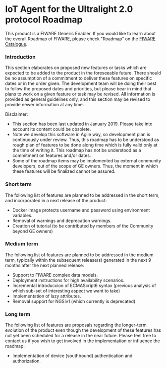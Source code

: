 # IoT Agent for the Ultralight 2.0 protocol Roadmap

This product is a FIWARE Generic Enabler. If you would like to learn about the overall Roadmap of FIWARE, please check
"Roadmap" on the [FIWARE Catalogue](https://www.fiware.org/developers/catalogue/).

### Introduction

This section elaborates on proposed new features or tasks which are expected to be added to the product in the
foreseeable future. There should be no assumption of a commitment to deliver these features on specific dates or in the
order given. The development team will be doing their best to follow the proposed dates and priorities, but please bear
in mind that plans to work on a given feature or task may be revised. All information is provided as general guidelines
only, and this section may be revised to provide newer information at any time.

Disclaimer:

-   This section has been last updated in January 2019. Please take into account its content could be obsolete.
-   Note we develop this software in Agile way, so development plan is continuously under review. Thus, this roadmap has
    to be understood as rough plan of features to be done along time which is fully valid only at the time of writing
    it. This roadmap has not be understood as a commitment on features and/or dates.
-   Some of the roadmap items may be implemented by external community developers, out of the scope of GE owners. Thus,
    the moment in which these features will be finalized cannot be assured.

### Short term

The following list of features are planned to be addressed in the short term, and incorporated in a next release of the
product:

-   Docker image protects username and password using environment variables.
-   Removal of warnings and deprecation warnings.
-   Creation of tutorial (to be contributed by members of the Community beyond GE owners)

### Medium term

The following list of features are planned to be addressed in the medium term, typically within the subsequent
release(s) generated in the next 9 months after the next planned release:

-   Support to FIWARE complex data models.
-   Deployment instructions for high availability scenarios.
-   Incremental introduccion of ECMAScript6 syntax (previous analysis of which sub-set of interesting aspect we want to
    take)
-   Implementation of lazy attributes.
-   Removal support for NGSIv1 (which currently is deprecated)

### Long term

The following list of features are proposals regarding the longer-term evolution of the product even though the
development of these features has not yet been scheduled for a release in the near future. Please feel free to contact
us if you wish to get involved in the implementation or influence the roadmap:

-   Implementation of device (southbound) authentication and authorization.

